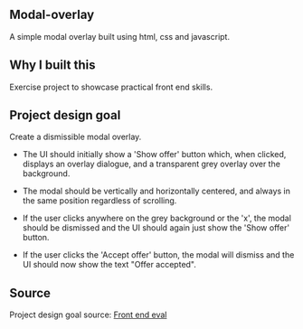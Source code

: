 ## Modal-overlay

A simple modal overlay built using html, css and javascript.

## Why I built this

Exercise project to showcase practical front end skills.

## Project design goal

Create a dismissible modal overlay.

- The UI should initially show a 'Show offer' button which, when clicked, displays an overlay dialogue, and a transparent grey overlay over the background.
- The modal should be vertically and horizontally centered, and always in the same position regardless of scrolling.

- If the user clicks anywhere on the grey background or the 'x', the modal should be dismissed and the UI should again just show the 'Show offer' button.

- If the user clicks the 'Accept offer' button, the modal will dismiss and the UI should now show the text "Offer accepted".

## Source

Project design goal source: [Front end eval](https://frontendeval.com/questions/modal-overlay)

